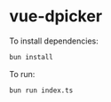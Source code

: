 # vue-dpicker

To install dependencies:

```bash
bun install
```

To run:

```bash
bun run index.ts
```
